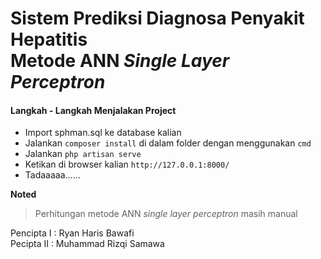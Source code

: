 # Sistem Prediksi Diagnosa Penyakit Hepatitis <br> Metode ANN *Single Layer Perceptron*

#### Langkah - Langkah Menjalakan Project

* Import sphman.sql ke database kalian
* Jalankan `composer install` di dalam folder dengan menggunakan `cmd`
* Jalankan `php artisan serve`
* Ketikan di browser kalian `http://127.0.0.1:8000/`
* Tadaaaaa......

**Noted**
> Perhitungan metode ANN *single layer perceptron* masih manual

Pencipta I : Ryan Haris Bawafi <br>
Pecipta II : Muhammad Rizqi Samawa
